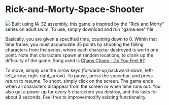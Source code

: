 # Rick-and-Morty-Space-Shooter
![](https://i.ibb.co/sP1SXCz/rickandmorty.png)
Built using IA-32 assembly, this game is inspired by the "Rick and Morty" series on adult swim. To use, simply download and run "game.exe" file. 

Basically, you are given a specified time, counting down to 0. Within that time frame,
you must accumulate 35 points by shooting the falling characters from the series, where each 
character destroyed is worth one point. Note that characters spawn at random locations, to crank up
the difficulty of the game. Song used is <a href="https://www.youtube.com/watch?v=pTA0DSfrGZ0">Chaos Chaos - Do You Feel It?</a>.

To move, simply use the arrow keys (forward-up,backward-down, left-left_arrow, right-right_arrow). 
To pause, press the spacebar, and press return to resume. 
To shoot, simply click on the screen. The game ends when all characters disappear from the screen or when time runs out.
You also get a power up for every 5 characters you destroy, and this lasts for about 9 seconds.
Feel free to improve/modify existing functionality.
